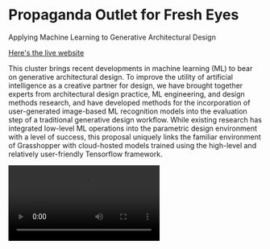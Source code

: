 # Propaganda Outlet for Fresh Eyes
Applying Machine Learning to Generative Architectural Design

[Here's the live website](http://git-to-s3-fresheyes.s3-website-us-east-1.amazonaws.com/)

This cluster brings recent developments in machine learning (ML) to bear on generative architectural design. To improve the utility of artificial intelligence as a creative partner for design, we have brought together experts from architectural design practice, ML engineering, and design methods research, and have developed methods for the incorporation of user-generated image-based ML recognition models into the evaluation step of a traditional generative design workflow. While existing research has integrated low-level ML operations into the parametric design environment with a level of success, this proposal uniquely links the familiar environment of Grasshopper with cloud-hosted models trained using the high-level and relatively user-friendly Tensorflow framework.

![Sample Video](https://github.com/mediaelement/mediaelement-files/blob/master/big_buck_bunny.mp4 "Here's a little video we can work with!")
